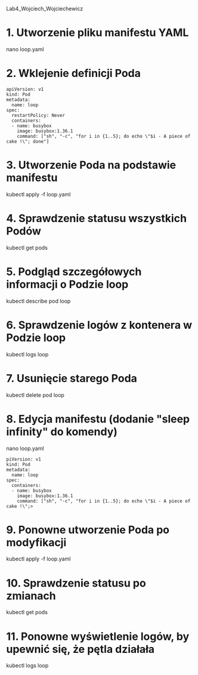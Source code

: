 Lab4_Wojciech_Wojciechewicz

# 1. Utworzenie pliku manifestu YAML
nano loop.yaml

# 2. Wklejenie definicji Poda
```
apiVersion: v1
kind: Pod
metadata:
  name: loop
spec:
  restartPolicy: Never
  containers:
  - name: busybox
    image: busybox:1.36.1
    command: ["sh", "-c", "for i in {1..5}; do echo \"$i - A piece of cake !\"; done"]
```
# 3. Utworzenie Poda na podstawie manifestu
kubectl apply -f loop.yaml

# 4. Sprawdzenie statusu wszystkich Podów
kubectl get pods

# 5. Podgląd szczegółowych informacji o Podzie loop
kubectl describe pod loop

# 6. Sprawdzenie logów z kontenera w Podzie loop
kubectl logs loop

# 7. Usunięcie starego Poda
kubectl delete pod loop

# 8. Edycja manifestu (dodanie "sleep infinity" do komendy)
nano loop.yaml
```
piVersion: v1
kind: Pod
metadata:
  name: loop
spec:
  containers:
  - name: busybox
    image: busybox:1.36.1
    command: ["sh", "-c", "for i in {1..5}; do echo \"$i - A piece of cake !\";>
```
# 9. Ponowne utworzenie Poda po modyfikacji
kubectl apply -f loop.yaml

# 10. Sprawdzenie statusu po zmianach
kubectl get pods

# 11. Ponowne wyświetlenie logów, by upewnić się, że pętla działała
kubectl logs loop
